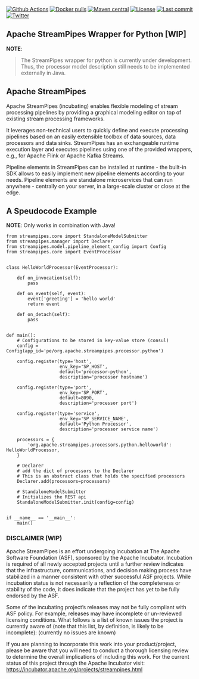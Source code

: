 <!--
  ~ Licensed to the Apache Software Foundation (ASF) under one or more
  ~ contributor license agreements.  See the NOTICE file distributed with
  ~ this work for additional information regarding copyright ownership.
  ~ The ASF licenses this file to You under the Apache License, Version 2.0
  ~ (the "License"); you may not use this file except in compliance with
  ~ the License.  You may obtain a copy of the License at
  ~
  ~    http://www.apache.org/licenses/LICENSE-2.0
  ~
  ~ Unless required by applicable law or agreed to in writing, software
  ~ distributed under the License is distributed on an "AS IS" BASIS,
  ~ WITHOUT WARRANTIES OR CONDITIONS OF ANY KIND, either express or implied.
  ~ See the License for the specific language governing permissions and
  ~ limitations under the License.
  ~
  -->

[![Github Actions](https://img.shields.io/github/workflow/status/apache/incubator-streampipes/build-and-deploy-docker-dev)](https://github.com/apache/incubator-streampipes/actions/)
[![Docker pulls](https://img.shields.io/docker/pulls/apachestreampipes/backend.svg)](https://hub.docker.com/r/apachestreampipes/backend/)
[![Maven central](https://img.shields.io/maven-central/v/org.apache.streampipes/streampipes-backend.svg)](https://img.shields.io/maven-central/v/org.apache.streampipes/streampipes-backend.svg)
[![License](https://img.shields.io/github/license/apache/incubator-streampipes.svg)](http://www.apache.org/licenses/LICENSE-2.0)
[![Last commit](https://img.shields.io/github/last-commit/apache/incubator-streampipes.svg)]()
[![Twitter](https://img.shields.io/twitter/follow/StreamPipes.svg?label=Follow&style=social)](https://twitter.com/StreamPipes)

## Apache StreamPipes Wrapper for Python [WIP]
**NOTE**: 

> The StreamPipes wrapper for python is currently under development. Thus, the processor model description still needs to be implemented externally in Java.

## Apache StreamPipes
Apache StreamPipes (incubating) enables flexible modeling of stream processing pipelines by providing a graphical 
modeling editor on top of existing stream processing frameworks.

It leverages non-technical users to quickly define and execute processing pipelines based on an easily extensible 
toolbox of data sources, data processors and data sinks. StreamPipes has an exchangeable runtime execution layer and executes pipelines using one of the provided wrappers, e.g., for Apache Flink or Apache Kafka Streams.

Pipeline elements in StreamPipes can be installed at runtime - the built-in SDK allows to easily implement new 
pipeline elements according to your needs. Pipeline elements are standalone microservices that can run anywhere - centrally on your server, in a large-scale cluster or close at the edge.


## A Speudocode Example
**NOTE**:
Only works in combination with Java!
````
from streampipes.core import StandaloneModelSubmitter
from streampipes.manager import Declarer
from streampipes.model.pipeline_element_config import Config
from streampipes.core import EventProcessor


class HelloWorldProcessor(EventProcessor):

    def on_invocation(self):
        pass

    def on_event(self, event):
        event['greeting'] = 'hello world'
        return event

    def on_detach(self):
        pass


def main():
    # Configurations to be stored in key-value store (consul)
    config = Config(app_id='pe/org.apache.streampipes.processor.python')

    config.register(type='host',
                    env_key='SP_HOST',
                    default='processor-python',
                    description='processor hostname')

    config.register(type='port',
                    env_key='SP_PORT',
                    default=8090,
                    description='processor port')

    config.register(type='service',
                    env_key='SP_SERVICE_NAME',
                    default='Python Processor',
                    description='processor service name')

    processors = {
        'org.apache.streampipes.processors.python.helloworld': HelloWorldProcessor,
    }

    # Declarer
    # add the dict of processors to the Declarer
    # This is an abstract class that holds the specified processors
    Declarer.add(processors=processors)

    # StandaloneModelSubmitter
    # Initializes the REST api
    StandaloneModelSubmitter.init(config=config)


if __name__ == '__main__':
    main()
````

### DISCLAIMER (WIP)
Apache StreamPipes is an effort undergoing incubation at The Apache Software Foundation (ASF), sponsored by the Apache
Incubator. Incubation is required of all newly accepted projects until a further review indicates that the
infrastructure, communications, and decision making process have stabilized in a manner consistent with other successful ASF projects. While incubation status is not necessarily a reflection of the completeness or stability of the code, it does indicate that the project has yet to be fully endorsed by the ASF.

Some of the incubating project’s releases may not be fully compliant with ASF policy. For example, releases may have incomplete or un-reviewed licensing conditions. What follows is a list of known issues the project is currently aware of (note that this list, by definition, is likely to be incomplete):
(currently no issues are known)

If you are planning to incorporate this work into your product/project, please be aware that you will need to conduct a thorough licensing review to determine the overall implications of including this work. For the current status of this project through the Apache Incubator visit: https://incubator.apache.org/projects/streampipes.html
